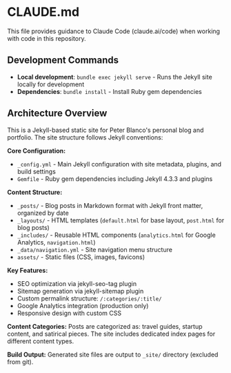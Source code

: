 # CLAUDE.md

This file provides guidance to Claude Code (claude.ai/code) when working with code in this repository.

## Development Commands

- **Local development**: `bundle exec jekyll serve` - Runs the Jekyll site locally for development
- **Dependencies**: `bundle install` - Install Ruby gem dependencies

## Architecture Overview

This is a Jekyll-based static site for Peter Blanco's personal blog and portfolio. The site structure follows Jekyll conventions:

**Core Configuration:**
- `_config.yml` - Main Jekyll configuration with site metadata, plugins, and build settings
- `Gemfile` - Ruby gem dependencies including Jekyll 4.3.3 and plugins

**Content Structure:**
- `_posts/` - Blog posts in Markdown format with Jekyll front matter, organized by date
- `_layouts/` - HTML templates (`default.html` for base layout, `post.html` for blog posts)
- `_includes/` - Reusable HTML components (`analytics.html` for Google Analytics, `navigation.html`)
- `_data/navigation.yml` - Site navigation menu structure
- `assets/` - Static files (CSS, images, favicons)

**Key Features:**
- SEO optimization via jekyll-seo-tag plugin
- Sitemap generation via jekyll-sitemap plugin
- Custom permalink structure: `/:categories/:title/`
- Google Analytics integration (production only)
- Responsive design with custom CSS

**Content Categories:**
Posts are categorized as: travel guides, startup content, and satirical pieces. The site includes dedicated index pages for different content types.

**Build Output:**
Generated site files are output to `_site/` directory (excluded from git).